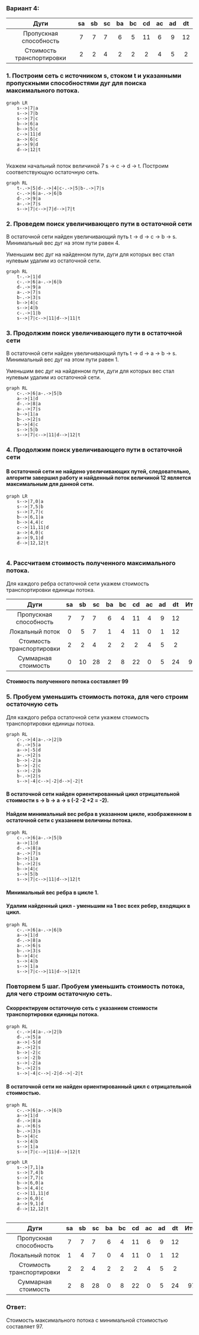 

### Вариант 4:

|          Дуги          | sa | sb | sc | ba | bc | cd | ac | ad | dt |
|:----------------------:|:--:|:--:|----|:--:|:--:|:--:|:--:|:--:|:--:|
| Пропускная способность | 7  | 7  | 7  | 6  | 5  | 11 | 6  | 9  | 12 |
| Стоимость транспортировки | 2  | 2  | 4  | 2  | 2  | 2  | 4  | 5  | 2  |

### 1. Построим сеть с источником **s**, стоком **t** и указанными пропускными способностями дуг для поиска максимального потока.

```mermaid
graph LR
    s-->|7|a
    s-->|7|b
    s-->|7|c
    b-->|6|a
    b-->|5|c
    c-->|11|d
    a-->|6|c
    a-->|9|d
    d-->|12|t


```

Укажем начальный поток величиной 7 s -> с -> d -> t. Построим соответствующую остаточную сеть. 

```mermaid
graph RL
    t-.->|5|d-.->|4|c-.->|5|b-.->|7|s
    c-.->|6|a-.->|6|b
    d-.->|9|a
    a-.->|7|s
    s-->|7|c-->|7|d-->|7|t

```

### 2. Проведем поиск увеличивающего пути в остаточной сети
В остаточной сети найден увеличивающий путь t -> d -> с -> b -> s. Минимальный вес дуг на этом пути равен 4.

Уменьшим вес дуг на найденном пути, дуги для которых вес стал нулевым удалим из остаточной сети.

```mermaid
graph RL
    t-.->|1|d
    c-.->|6|a-.->|6|b
    d-.->|9|a
    a-.->|7|s
    b-.->|3|s
    b-->|4|c
    s-->|4|b
    c-.->|1|b
    s-->|7|c-->|11|d-->|11|t

```

### 3. Продолжим поиск увеличивающего пути в остаточной сети
В остаточной сети найден увеличивающий путь t -> d -> a -> b -> s. Минимальный вес дуг на этом пути равен 1.

Уменьшим вес дуг на найденном пути, дуги для которых вес стал нулевым удалим из остаточной сети.
```mermaid
graph RL
    c-.->|6|a-.->|5|b
    a-->|1|d
    d-.->|8|a
    a-.->|7|s
    b-->|1|a
    b-.->|2|s
    b-->|4|c
    s-->|5|b
    s-->|7|c-->|11|d-->|12|t

```
### 4. Продолжим поиск увеличивающего пути в остаточной сети
#### В остаточной сети не найдено увеличивающих путей, следовательно, алгоритм завершил работу и найденный поток величиной 12 является максимальным для данной сети.

```mermaid
graph LR
    s-->|7,0|a
    s-->|7,5|b
    s-->|7,7|c
    b-->|6,1|a
    b-->|4,4|c
    c-->|11,11|d
    a-->|4,0|c
    a-->|9,1|d
    d-->|12,12|t


```


### 4. Рассчитаем стоимость полученного максимального потока.

Для каждого ребра остаточной сети укажем стоимость транспортировки единицы потока.

|           Дуги            | sa | sb | sc | ba | bc | cd | ac | ad | dt | Итог |
|:-------------------------:|:--:|:--:|----|:--:|:--:|:--:|:--:|:--:|:--:|:----:|
|  Пропускная способность   | 7  | 7  | 7  | 6  | 4  | 11 | 4  | 9  | 12 | 
|      Локальный поток      | 0  | 5  | 7  | 1  | 4  | 11 | 0  | 1  | 12 |
| Стоимость транспортировки | 2  | 2  | 4  | 2  | 2  | 2  | 4  | 5  | 2  |
|    Суммарная стоимость    | 0  | 10 | 28 | 2  | 8  | 22 | 0  | 5  | 24 |  99  |

#### Стоимость полученного потока составляет 99

### 5. Пробуем уменьшить стоимость потока, для чего строим остаточную сеть
Для каждого ребра остаточной сети укажем стоимость транспортировки единицы потока.

```mermaid
graph RL
    c-.->|4|a-.->|2|b
    d-.->|5|a
    a-->|-5|d
    a-.->|2|s
    b-->|-2|a
    b-->|-2|c
    s-->|-2|b
    b-.->|2|s
    s-->|-4|c-->|-2|d-->|-2|t

```

#### В остаточной сети найден ориентированный цикл отрицательной стоимости s -> b -> a -> s (-2 -2 +2 = -2).

#### Найдем минимальный вес ребра в указанном цикле, изображенном в остаточной сети с указанием величины потока.

```mermaid
graph RL
    c-.->|6|a-.->|5|b
    a-->|1|d
    d-.->|8|a
    a-.->|7|s
    b-->|1|a
    b-.->|2|s
    b-->|4|c
    s-->|5|b
    s-->|7|c-->|11|d-->|12|t

```
#### Минимальный вес ребра в цикле 1.
#### Удалим найденный цикл - уменьшим на 1 вес всех ребер, входящих в цикл.

```mermaid
graph RL
    c-.->|6|a-.->|6|b
    a-->|1|d
    d-.->|8|a
    a-.->|6|s
    b-.->|3|s
    b-->|4|c
    s-->|4|b
    s-->|1|a
    s-->|7|c-->|11|d-->|12|t

```

### Повторяем 5 шаг. Пробуем уменьшить стоимость потока, для чего строим остаточную сеть.

#### Скорректируем остаточную сеть с указанием стоимости транспортировки единицы потока.

```mermaid
graph RL
    c-.->|4|a-.->|2|b
    d-.->|5|a
    a-->|-5|d
    a-.->|2|s
    b-->|-2|c
    s-->|-2|b
    s-->|-2|a
    b-.->|2|s
    s-->|-4|c-->|-2|d-->|-2|t

```

#### В остаточной сети не найден ориентированный цикл с отрицательной стоимостью.


```mermaid
graph RL
    c-.->|6|a-.->|6|b
    a-->|1|d
    d-.->|8|a
    a-.->|6|s
    b-.->|3|s
    b-->|4|c
    s-->|4|b
    s-->|1|a
    s-->|7|c-->|11|d-->|12|t

```

```mermaid
graph LR
    s-->|7,1|a
    s-->|7,4|b
    s-->|7,7|c
    b-->|6,0|a
    b-->|4,4|c
    c-->|11,11|d
    a-->|6,0|c
    a-->|9,1|d
    d-->|12,12|t


```

|           Дуги            | sa | sb | sc | ba | bc | cd | ac | ad | dt | Итог |
|:-------------------------:|:--:|:--:|----|:--:|:--:|:--:|:--:|:--:|:--:|:----:|
|  Пропускная способность   | 7  | 7  | 7  | 6  | 4  | 11 | 6  | 9  | 12 | 
|      Локальный поток      | 1  | 4  | 7  | 0  | 4  | 11 | 0  | 1  | 12 |
| Стоимость транспортировки | 2  | 2  | 4  | 2  | 2  | 2  | 4  | 5  | 2  |
|    Суммарная стоимость    | 2  | 8  | 28 | 0  | 8  | 22 | 0  | 5  | 24 |  97  |


### Ответ:
Стоимость максимального потока с минимальной стоимостью составляет 97.
